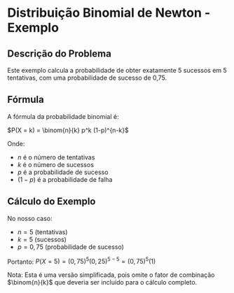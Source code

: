 # Distribuição Binomial de Newton - Exemplo

## Descrição do Problema
Este exemplo calcula a probabilidade de obter exatamente 5 sucessos em 5 tentativas, com uma probabilidade de sucesso de 0,75.

## Fórmula
A fórmula da probabilidade binomial é:

$P(X = k) = \binom{n}{k} p^k (1-p)^{n-k}$

Onde:
- $n$ é o número de tentativas
- $k$ é o número de sucessos
- $p$ é a probabilidade de sucesso
- $(1-p)$ é a probabilidade de falha

## Cálculo do Exemplo
No nosso caso:
- $n = 5$ (tentativas)
- $k = 5$ (sucessos)
- $p = 0,75$ (probabilidade de sucesso)

Portanto:
$P(X = 5) = (0,75)^5 (0,25)^{5-5} = (0,75)^5 (1)$

Nota: Esta é uma versão simplificada, pois omite o fator de combinação $\binom{n}{k}$ que deveria ser incluído para o cálculo completo.